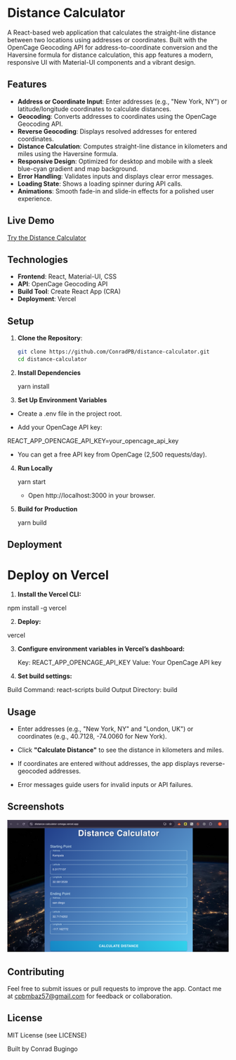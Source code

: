 # Distance Calculator

A React-based web application that calculates the straight-line distance between two locations using addresses or coordinates. Built with the OpenCage Geocoding API for address-to-coordinate conversion and the Haversine formula for distance calculation, this app features a modern, responsive UI with Material-UI components and a vibrant design.

## Features

- **Address or Coordinate Input**: Enter addresses (e.g., "New York, NY") or latitude/longitude coordinates to calculate distances.
- **Geocoding**: Converts addresses to coordinates using the OpenCage Geocoding API.
- **Reverse Geocoding**: Displays resolved addresses for entered coordinates.
- **Distance Calculation**: Computes straight-line distance in kilometers and miles using the Haversine formula.
- **Responsive Design**: Optimized for desktop and mobile with a sleek blue-cyan gradient and map background.
- **Error Handling**: Validates inputs and displays clear error messages.
- **Loading State**: Shows a loading spinner during API calls.
- **Animations**: Smooth fade-in and slide-in effects for a polished user experience.

## Live Demo

[Try the Distance Calculator](https://distance-calculator-omega.vercel.app/)

## Technologies

- **Frontend**: React, Material-UI, CSS
- **API**: OpenCage Geocoding API
- **Build Tool**: Create React App (CRA)
- **Deployment**: Vercel

## Setup

1. **Clone the Repository**:

   ```bash
   git clone https://github.com/ConradPB/distance-calculator.git
   cd distance-calculator
   ```

2. **Install Dependencies**

   yarn install

3. **Set Up Environment Variables**

- Create a .env file in the project root.

- Add your OpenCage API key:

REACT_APP_OPENCAGE_API_KEY=your_opencage_api_key

- You can get a free API key from OpenCage (2,500 requests/day).

4. **Run Locally**

   yarn start

   - Open http://localhost:3000 in your browser.

5. **Build for Production**

   yarn build

## Deployment

# Deploy on Vercel

1. **Install the Vercel CLI:**

npm install -g vercel

2. **Deploy:**

vercel

3. **Configure environment variables in Vercel’s dashboard:**

   Key: REACT_APP_OPENCAGE_API_KEY
   Value: Your OpenCage API key

4. **Set build settings:**

Build Command: react-scripts build
Output Directory: build

## Usage

- Enter addresses (e.g., "New York, NY" and "London, UK") or coordinates (e.g., 40.7128, -74.0060 for New York).

- Click **"Calculate Distance"** to see the distance in kilometers and miles.

- If coordinates are entered without addresses, the app displays reverse-geocoded addresses.

- Error messages guide users for invalid inputs or API failures.

## Screenshots

![Distance Calculator Screenshot](public/screenshots/Screenshot%202025-07-11%20at%206.23.34%20PM.png)

## Contributing

Feel free to submit issues or pull requests to improve the app.
Contact me at cpbmbaz57@gmail.com for feedback or collaboration.

## License

MIT License (see LICENSE)

Built by Conrad Bugingo
